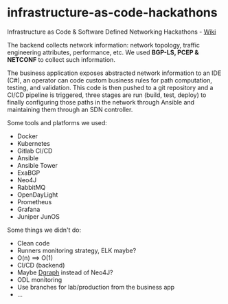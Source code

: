 # infrastructure-as-code-hackathons
Infrastructure as Code &amp; Software Defined Networking Hackathons - [Wiki](https://github.com/neutrona/infrastructure-as-code-hackathons/wiki)

The backend collects network information: network topology, traffic engineering attributes, performance, etc.
We used __BGP-LS, PCEP & NETCONF__ to collect such information.

The business application exposes abstracted network information to an IDE (C#), an operator can code custom 
business rules for path computation, testing, and validation. This code is then pushed to a git repository and
a CI/CD pipeline is triggered, three stages are run (build, test, deploy) to finally configuring those paths
in the network through Ansible and maintaining them through an SDN controller.

Some tools and platforms we used:

- Docker
- Kubernetes
- Gitlab CI/CD
- Ansible
- Ansible Tower
- ExaBGP
- Neo4J
- RabbitMQ
- OpenDayLight
- Prometheus
- Grafana
- Juniper JunOS

Some things we didn't do:

- Clean code
- Runners monitoring strategy, ELK maybe?
- O(n) ==> O(1)
- CI/CD (backend)
- Maybe [Dgraph](https://dgraph.io/) instead of Neo4J?
- ODL monitoring
- Use branches for lab/production from the business app
- ...
